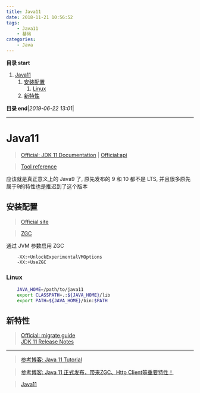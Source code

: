 ```yaml
---
title: Java11
date: 2018-11-21 10:56:52
tags: 
    - Java11
    - 基础
categories: 
    - Java
---
```


**目录 start**
 
1. [Java11](#java11)
    1. [安装配置](#安装配置)
        1. [Linux](#linux)
    1. [新特性](#新特性)

**目录 end**|_2019-06-22 13:01_|
****************************************
# Java11 
> [Official: JDK 11 Documentation](https://docs.oracle.com/en/java/javase/11/) | [Official:api](https://docs.oracle.com/en/java/javase/11/docs/api/index.html)

> [Tool reference](https://docs.oracle.com/en/java/javase/11/tools/tools-and-command-reference.html)

应该就是真正意义上的 Java9 了, 原先发布的 9 和 10 都不是 LTS, 并且很多原先属于9的特性也是推迟到了这个版本

## 安装配置
> [Official site](https://www.oracle.com/technetwork/java/javase/downloads/index.html)


> [ZGC](https://www.oracle.com/technetwork/java/javase/11-relnote-issues-5012449.html#JDK-8197831)

通过 JVM 参数启用 ZGC
```
    -XX:+UnlockExperimentalVMOptions
    -XX:+UseZGC
```

### Linux
```sh
    JAVA_HOME=/path/to/java11
    export CLASSPATH=.:${JAVA_HOME}/lib
    export PATH=${JAVA_HOME}/bin:$PATH
```

## 新特性
> [Official: migrate guide](https://docs.oracle.com/en/java/javase/11/migrate/index.html)  
> [JDK 11 Release Notes](https://www.oracle.com/technetwork/java/javase/11-relnote-issues-5012449.html#JDK-8197831)

*******************************
> [参考博客: Java 11 Tutorial](https://winterbe.com/posts/2018/09/24/java-11-tutorial/)

> [参考博客: Java 11 正式发布，带来ZGC、Http Client等重要特性！ ](https://mp.weixin.qq.com/s/CA_snRZ0kw9i-p1YCnHRKA)

> [Java11](https://blog.csdn.net/weixin_38055381/article/details/82865385)

